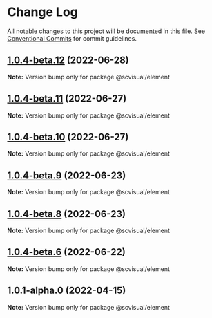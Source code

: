 # Change Log

All notable changes to this project will be documented in this file.
See [Conventional Commits](https://conventionalcommits.org) for commit guidelines.

## [1.0.4-beta.12](http://58.22.61.222:18001/bgtech-fe/micro-frame/compare/@scvisual/element@1.0.4-beta.11...@scvisual/element@1.0.4-beta.12) (2022-06-28)

**Note:** Version bump only for package @scvisual/element





## [1.0.4-beta.11](http://58.22.61.222:18001/bgtech-fe/micro-frame/compare/@scvisual/element@1.0.4-beta.10...@scvisual/element@1.0.4-beta.11) (2022-06-27)

**Note:** Version bump only for package @scvisual/element





## [1.0.4-beta.10](http://58.22.61.222:18001/bgtech-fe/micro-frame/compare/@scvisual/element@1.0.4-beta.9...@scvisual/element@1.0.4-beta.10) (2022-06-27)

**Note:** Version bump only for package @scvisual/element





## [1.0.4-beta.9](http://58.22.61.222:18001/bgtech-fe/micro-frame/compare/@scvisual/element@1.0.4-beta.8...@scvisual/element@1.0.4-beta.9) (2022-06-23)

**Note:** Version bump only for package @scvisual/element





## [1.0.4-beta.8](http://58.22.61.222:18001/bgtech-fe/micro-frame/compare/@scvisual/element@1.0.4-beta.6...@scvisual/element@1.0.4-beta.8) (2022-06-23)

**Note:** Version bump only for package @scvisual/element





## [1.0.4-beta.6](http://58.22.61.222:18001/bgtech-fe/micro-frame/compare/@scvisual/element@1.0.1-alpha.0...@scvisual/element@1.0.4-beta.6) (2022-06-22)

**Note:** Version bump only for package @scvisual/element





## 1.0.1-alpha.0 (2022-04-15)

**Note:** Version bump only for package @scvisual/element
